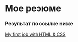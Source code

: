 # Мое реэюме
### Результат по ссылке ниже 

[My first job with HTML & CSS](https://pavelpekarski.github.io/resume/)
